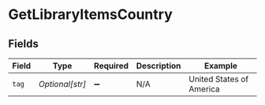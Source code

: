 # GetLibraryItemsCountry


## Fields

| Field                    | Type                     | Required                 | Description              | Example                  |
| ------------------------ | ------------------------ | ------------------------ | ------------------------ | ------------------------ |
| `tag`                    | *Optional[str]*          | :heavy_minus_sign:       | N/A                      | United States of America |